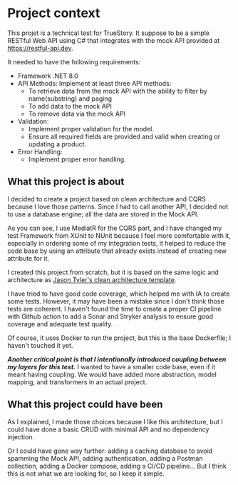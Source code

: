 # Project context
This projet is a technical test for TrueStory. 
It suppose to be a simple RESTful Web API using C# that integrates with the mock API provided at https://restful-api.dev.

It needed to have the following requirements:

- Framework .NET 8.0
- API Methods: Implement at least three API methods:
  - To retrieve data from the mock API with the ability to filter by name(substring) and paging
  - To add data to the mock API
  - To remove data via the mock API
- Validation:
  - Implement proper validation for the model.
  - Ensure all required fields are provided and valid when creating or updating a product.
- Error Handling:
  - Implement proper error handling.

## What this project is about

I decided to create a project based on clean architecture and CQRS because I love those patterns. 
Since I had to call another API, I decided not to use a database engine; all the data are stored in the Mock API. 

As you can see, I use MediatR for the CQRS part, and I have changed my test Framework from XUnit to NUnit 
because I feel more comfortable with it, especially in ordering some of my integration tests, 
it helped to reduce the code base by using an attribute that already exists instead of creating new attribute for it. 

I created this project from scratch, 
but it is based on the same logic and architecture as [Jason Tyler's clean architecture template](https://github.com/jasontaylordev/CleanArchitecture).

I have tried to have good code coverage, which helped me with IA to create some tests. 
However, it may have been a mistake since I don't think those tests are coherent. 
I haven't found the time to create a proper CI pipeline with Github action to add a Sonar and Stryker analysis to ensure good coverage and adequate test quality. 

Of course, it uses Docker to run the project, but this is the base Dockerfile; I haven't touched it yet.

***Another critical point is that I intentionally introduced coupling between my layers for this test.***
I wanted to have a smaller code base, even if it meant having coupling. 
We would have added more abstraction, model mapping, and transformers in an actual project.

## What this project could have been

As I explained, I made those choices because I like this architecture, but I could have done a basic CRUD with minimal API and no dependency injection. 

Or I could have gone way further: adding a caching database to avoid spamming the Mock API, adding authentication,
adding a Postman collection, adding a Docker compose, adding a CI/CD pipeline...
But I think this is not what we are looking for, so I keep it simple. 

